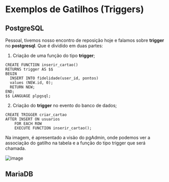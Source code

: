 # Exemplos de Gatilhos (Triggers)

## PostgreSQL

Pessoal, tivemos nosso encontro de reposição hoje e falamos sobre **trigger** no **postgresql**. 
Que é dividido em duas partes:

1) Criação de uma função do tipo **trigger**;
```PLpgSQL
CREATE FUNCTION inserir_cartao() 
RETURNS trigger AS $$
BEGIN
  INSERT INTO fidelidade(user_id, pontos) 
  values (NEW.id, 0);
  RETURN NEW;
END;
$$ LANGUAGE plpgsql;
```

2) Criação do **trigger** no evento do banco de dados;
```PLpgSQL
CREATE TRIGGER criar_cartao 
AFTER INSERT ON usuarios
    FOR EACH ROW 
    EXECUTE FUNCTION inserir_cartao();
```

Na imagem, é apresentado a visão do pgAdmin, onde podemos ver a associação do gatilho na tabela e a função do tipo trigger que será chamada.

![image](https://user-images.githubusercontent.com/2486325/166718849-c7d59d2c-aa64-4f7d-aa4e-255ace3b4662.png)

## MariaDB
